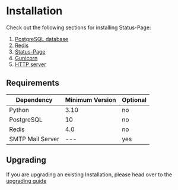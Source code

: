 # Installation

Check out the following sections for installing Status-Page:

1. [PostgreSQL database](1-postgresql.md)
2. [Redis](2-redis.md)
3. [Status-Page](3-status-page.md)
4. [Gunicorn](4-gunicorn.md)
5. [HTTP server](5-http-server.md)

## Requirements
| Dependency       | Minimum Version | Optional |
|------------------|-----------------|----------|
| Python           | 3.10            | no       |
| PostgreSQL       | 10              | no       |
| Redis            | 4.0             | no       |
| SMTP Mail Server | ---             | yes      |

## Upgrading
If you are upgrading an existing Installation, please head over to the [upgrading guide](./upgrading.md)
